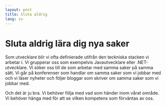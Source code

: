 ```yaml
---
layout: post
title: Sluta aldrig
lang: sv
---
```


# Sluta aldrig lära dig nya saker

Som utvecklare blir vi ofta definierade utifrån den teckniska stacken vi arbetar
i. Vi grupperar oss som exempelvis Javautvecklare eller .NET-utvecklare. Vi
söker oss till de som arbetar med samma saker på samma sätt. Vi går på
konferenser som handlar om samma saker som vi jobbar med och vi läser nyheter
och följer bloggar som skriver om samma saker som vi jobbar med.

Och det är ju bra. Vi behöver följa med vad som händer inom vårat område. Vi
behöver hänga med för att se vilken kompetens som förväntas av oss.


